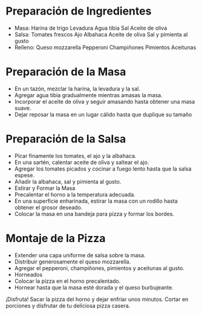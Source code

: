 
# Preparación de Ingredientes
* Masa: 
Harina de trigo
Levadura
Agua tibia
Sal
Aceite de oliva
* Salsa:
Tomates frescos
Ajo
Albahaca
Aceite de oliva
Sal y pimienta al gusto
* Relleno:
Queso mozzarella
Pepperoni
Champiñones
Pimientos
Aceitunas

# Preparación de la Masa
* En un tazón, mezclar la harina, la levadura y la sal.
* Agregar agua tibia gradualmente mientras amasas la masa.
* Incorporar el aceite de oliva y seguir amasando hasta obtener una masa suave.
* Dejar reposar la masa en un lugar cálido hasta que duplique su tamaño

# Preparación de la Salsa
* Picar finamente los tomates, el ajo y la albahaca.
* En una sartén, calentar aceite de oliva y saltear el ajo.
* Agregar los tomates picados y cocinar a fuego lento hasta que la salsa espese.
* Añadir la albahaca, sal y pimienta al gusto.
* Estirar y Formar la Masa
* Precalentar el horno a la temperatura adecuada.
* En una superficie enharinada, estirar la masa con un rodillo hasta obtener el grosor deseado.
* Colocar la masa en una bandeja para pizza y formar los bordes.

# Montaje de la Pizza
* Extender una capa uniforme de salsa sobre la masa.
* Distribuir generosamente el queso mozzarella.
* Agregar el pepperoni, champiñones, pimientos y aceitunas al gusto.
* Horneados
* Colocar la pizza en el horno precalentado.
* Hornear hasta que la masa esté dorada y el queso burbujeante.

¡Disfruta!
Sacar la pizza del horno y dejar enfriar unos minutos.
Cortar en porciones y disfrutar de tu deliciosa pizza casera.